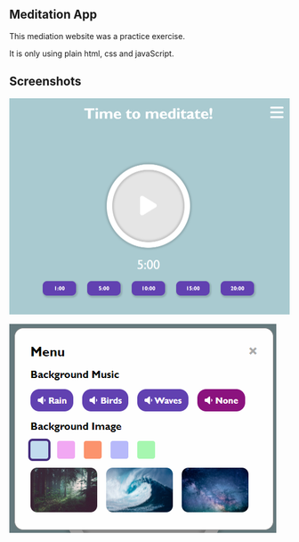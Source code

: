 ## Meditation App
This mediation website was a practice exercise. 

It is only using plain html, css and javaScript.

## Screenshots
![image info](./screenshots/screenshot_website.png)


![image info](./screenshots/screenshot_menu.png)